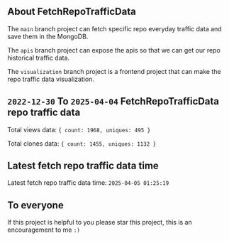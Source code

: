 ## About FetchRepoTrafficData

The `main` branch project can fetch specific repo everyday traffic data and save them in the MongoDB.

The `apis` branch project can expose the apis so that we can get our repo historical traffic data.

The `visualization` branch project is a frontend project that can make the repo traffic data visualization.

## `2022-12-30` To `2025-04-04` FetchRepoTrafficData repo traffic data

Total views data: `{ count: 1968, uniques: 495 }`

Total clones data: `{ count: 1455, uniques: 1132 }`

## Latest fetch repo traffic data time

Latest fetch repo traffic data time: `2025-04-05 01:25:19`

## To everyone

If this project is helpful to you please star this project, this is an encouragement to me `:)`



